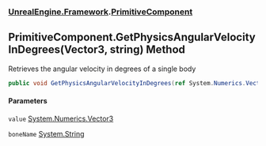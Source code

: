### [UnrealEngine.Framework](UnrealEngine_Framework.md 'UnrealEngine.Framework').[PrimitiveComponent](PrimitiveComponent.md 'UnrealEngine.Framework.PrimitiveComponent')
## PrimitiveComponent.GetPhysicsAngularVelocityInDegrees(Vector3, string) Method
Retrieves the angular velocity in degrees of a single body  
```csharp
public void GetPhysicsAngularVelocityInDegrees(ref System.Numerics.Vector3 value, string boneName=null);
```
#### Parameters
<a name='UnrealEngine_Framework_PrimitiveComponent_GetPhysicsAngularVelocityInDegrees(System_Numerics_Vector3_string)_value'></a>
`value` [System.Numerics.Vector3](https://docs.microsoft.com/en-us/dotnet/api/System.Numerics.Vector3 'System.Numerics.Vector3')  
  
<a name='UnrealEngine_Framework_PrimitiveComponent_GetPhysicsAngularVelocityInDegrees(System_Numerics_Vector3_string)_boneName'></a>
`boneName` [System.String](https://docs.microsoft.com/en-us/dotnet/api/System.String 'System.String')  
  
